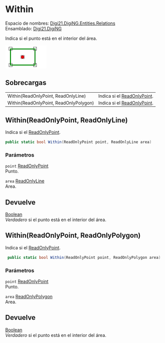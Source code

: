 # Within

Espacio de nombres: [Digi21.DigiNG.Entities.Relations](/digi3d-net/programacion/.net/referencia/digi21.diging/digi21.diging.entities.relations/)  
Ensamblado: [Digi21.DigiNG](/digi3d-net/programacion/.net/referencia/digi21.diging.plugin/digi21.diging/)

Indica si el punto está en el interior del área.

![Punto en el interior del &#xE1;rea](../../../../../../../../../.gitbook/assets/puntointeriorarea.png)

## Sobrecargas

|  |  |
| :--- | :--- |
| Within\(ReadOnlyPoint, ReadOnlyLine\) | Indica si el [ReadOnlyPoint](/digi3d-net/programacion/.net/referencia/digi21.diging/digi21.diging.entities/clases/readonlypoint/). |
| Within\(ReadOnlyPoint, ReadOnlyPolygon\) | Indica si el [ReadOnlyPoint](/digi3d-net/programacion/.net/referencia/digi21.diging/digi21.diging.entities/clases/readonlypoint/). |

## Within\(ReadOnlyPoint, ReadOnlyLine\)

Indica si el [ReadOnlyPoint](/digi3d-net/programacion/.net/referencia/digi21.diging/digi21.diging.entities/clases/readonlypoint/).

```csharp
public static bool Within(ReadOnlyPoint point, ReadOnlyLine area)
```

### Parámetros

`point` [ReadOnlyPoint](/digi3d-net/programacion/.net/referencia/digi21.diging/digi21.diging.entities/clases/readonlypoint/)  
Punto.

`area` [ReadOnlyLine](/digi3d-net/programacion/.net/referencia/digi21.diging/digi21.diging.entities/clases/readonlyline/)  
Area.

## Devuelve

[Boolean](https://docs.microsoft.com/en-us/dotnet/api/system.boolean?view=net-5.0)  
_Verdadero_ si el punto está en el interior del área.

## Within\(ReadOnlyPoint, ReadOnlyPolygon\)

Indica si el [ReadOnlyPoint](/digi3d-net/programacion/.net/referencia/digi21.diging/digi21.diging.entities/clases/readonlypoint/).

```csharp
 public static bool Within(ReadOnlyPoint point, ReadOnlyPolygon area)
```

### Parámetros

`point` [ReadOnlyPoint](/digi3d-net/programacion/.net/referencia/digi21.diging/digi21.diging.entities/clases/readonlypoint/)  
Punto.

`area` [ReadOnlyPolygon](/digi3d-net/programacion/.net/referencia/digi21.diging/digi21.diging.entities/clases/readonlypolygon/)  
Area.

## Devuelve

[Boolean](https://docs.microsoft.com/en-us/dotnet/api/system.boolean?view=net-5.0)  
_Verdadero_ si el punto está en el interior del área.

